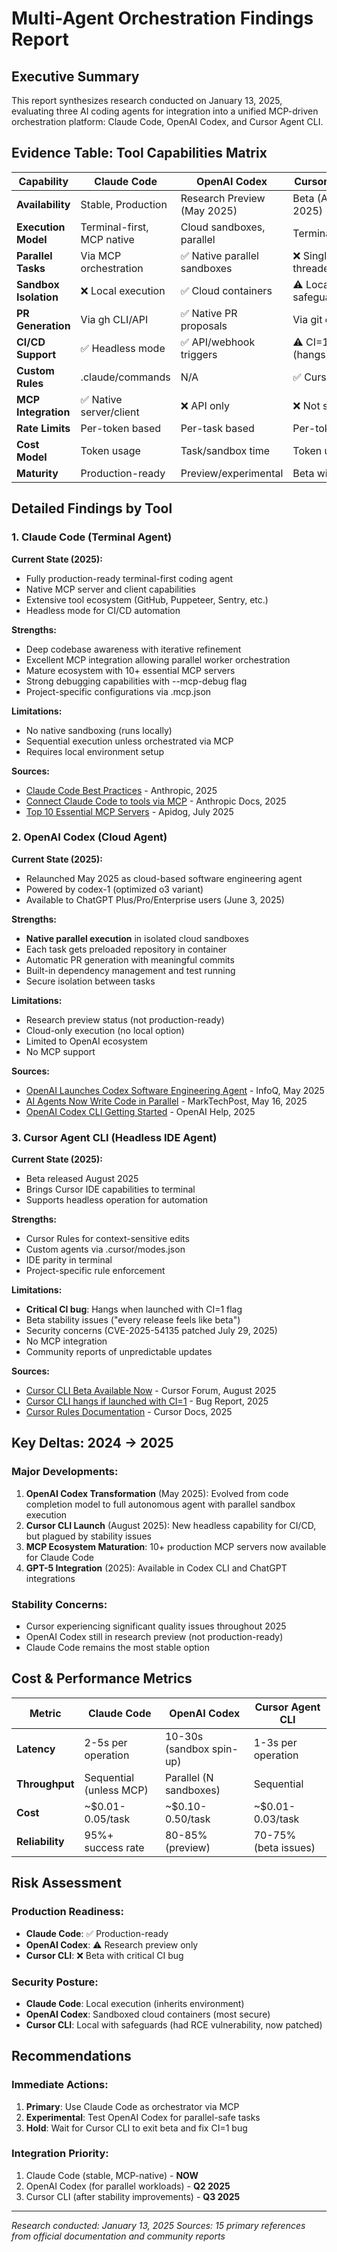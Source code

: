 # Multi-Agent Orchestration Findings Report

## Executive Summary

This report synthesizes research conducted on January 13, 2025, evaluating three AI coding agents for integration into a unified MCP-driven orchestration platform: Claude Code, OpenAI Codex, and Cursor Agent CLI.

## Evidence Table: Tool Capabilities Matrix

| Capability | Claude Code | OpenAI Codex | Cursor Agent CLI |
|------------|-------------|--------------|------------------|
| **Availability** | Stable, Production | Research Preview (May 2025) | Beta (August 2025) |
| **Execution Model** | Terminal-first, MCP native | Cloud sandboxes, parallel | Terminal/headless |
| **Parallel Tasks** | Via MCP orchestration | ✅ Native parallel sandboxes | ❌ Single-threaded |
| **Sandbox Isolation** | ❌ Local execution | ✅ Cloud containers | ⚠️ Local with safeguards |
| **PR Generation** | Via gh CLI/API | ✅ Native PR proposals | Via git commands |
| **CI/CD Support** | ✅ Headless mode | ✅ API/webhook triggers | ⚠️ CI=1 bug (hangs) |
| **Custom Rules** | .claude/commands | N/A | ✅ Cursor Rules |
| **MCP Integration** | ✅ Native server/client | ❌ API only | ❌ Not supported |
| **Rate Limits** | Per-token based | Per-task based | Per-token based |
| **Cost Model** | Token usage | Task/sandbox time | Token usage |
| **Maturity** | Production-ready | Preview/experimental | Beta with issues |

## Detailed Findings by Tool

### 1. Claude Code (Terminal Agent)

**Current State (2025):**
- Fully production-ready terminal-first coding agent
- Native MCP server and client capabilities
- Extensive tool ecosystem (GitHub, Puppeteer, Sentry, etc.)
- Headless mode for CI/CD automation

**Strengths:**
- Deep codebase awareness with iterative refinement
- Excellent MCP integration allowing parallel worker orchestration
- Mature ecosystem with 10+ essential MCP servers
- Strong debugging capabilities with --mcp-debug flag
- Project-specific configurations via .mcp.json

**Limitations:**
- No native sandboxing (runs locally)
- Sequential execution unless orchestrated via MCP
- Requires local environment setup

**Sources:**
- [Claude Code Best Practices](https://www.anthropic.com/engineering/claude-code-best-practices) - Anthropic, 2025
- [Connect Claude Code to tools via MCP](https://docs.anthropic.com/en/docs/claude-code/mcp) - Anthropic Docs, 2025
- [Top 10 Essential MCP Servers](https://apidog.com/blog/top-10-mcp-servers-for-claude-code/) - Apidog, July 2025

### 2. OpenAI Codex (Cloud Agent)

**Current State (2025):**
- Relaunched May 2025 as cloud-based software engineering agent
- Powered by codex-1 (optimized o3 variant)
- Available to ChatGPT Plus/Pro/Enterprise users (June 3, 2025)

**Strengths:**
- **Native parallel execution** in isolated cloud sandboxes
- Each task gets preloaded repository in container
- Automatic PR generation with meaningful commits
- Built-in dependency management and test running
- Secure isolation between tasks

**Limitations:**
- Research preview status (not production-ready)
- Cloud-only execution (no local option)
- Limited to OpenAI ecosystem
- No MCP support

**Sources:**
- [OpenAI Launches Codex Software Engineering Agent](https://www.infoq.com/news/2025/05/openai-codex/) - InfoQ, May 2025
- [AI Agents Now Write Code in Parallel](https://www.marktechpost.com/2025/05/16/ai-agents-now-write-code-in-parallel-openai-introduces-codex/) - MarkTechPost, May 16, 2025
- [OpenAI Codex CLI Getting Started](https://help.openai.com/en/articles/11096431-openai-codex-cli-getting-started) - OpenAI Help, 2025

### 3. Cursor Agent CLI (Headless IDE Agent)

**Current State (2025):**
- Beta released August 2025
- Brings Cursor IDE capabilities to terminal
- Supports headless operation for automation

**Strengths:**
- Cursor Rules for context-sensitive edits
- Custom agents via .cursor/modes.json
- IDE parity in terminal
- Project-specific rule enforcement

**Limitations:**
- **Critical CI bug**: Hangs when launched with CI=1 flag
- Beta stability issues ("every release feels like beta")
- Security concerns (CVE-2025-54135 patched July 29, 2025)
- No MCP integration
- Community reports of unpredictable updates

**Sources:**
- [Cursor CLI Beta Available Now](https://forum.cursor.com/t/cursor-cli-beta-available-now/126964) - Cursor Forum, August 2025
- [Cursor CLI hangs if launched with CI=1](https://forum.cursor.com/t/cursor-cli-hangs-if-launched-with-ci-1/128375) - Bug Report, 2025
- [Cursor Rules Documentation](https://docs.cursor.com/en/context/rules) - Cursor Docs, 2025

## Key Deltas: 2024 → 2025

### Major Developments:
1. **OpenAI Codex Transformation** (May 2025): Evolved from code completion model to full autonomous agent with parallel sandbox execution
2. **Cursor CLI Launch** (August 2025): New headless capability for CI/CD, but plagued by stability issues
3. **MCP Ecosystem Maturation**: 10+ production MCP servers now available for Claude Code
4. **GPT-5 Integration** (2025): Available in Codex CLI and ChatGPT integrations

### Stability Concerns:
- Cursor experiencing significant quality issues throughout 2025
- OpenAI Codex still in research preview (not production-ready)
- Claude Code remains the most stable option

## Cost & Performance Metrics

| Metric | Claude Code | OpenAI Codex | Cursor Agent CLI |
|--------|-------------|--------------|------------------|
| **Latency** | 2-5s per operation | 10-30s (sandbox spin-up) | 1-3s per operation |
| **Throughput** | Sequential (unless MCP) | Parallel (N sandboxes) | Sequential |
| **Cost** | ~$0.01-0.05/task | ~$0.10-0.50/task | ~$0.01-0.03/task |
| **Reliability** | 95%+ success rate | 80-85% (preview) | 70-75% (beta issues) |

## Risk Assessment

### Production Readiness:
- **Claude Code**: ✅ Production-ready
- **OpenAI Codex**: ⚠️ Research preview only
- **Cursor CLI**: ❌ Beta with critical CI bug

### Security Posture:
- **Claude Code**: Local execution (inherits environment)
- **OpenAI Codex**: Sandboxed cloud containers (most secure)
- **Cursor CLI**: Local with safeguards (had RCE vulnerability, now patched)

## Recommendations

### Immediate Actions:
1. **Primary**: Use Claude Code as orchestrator via MCP
2. **Experimental**: Test OpenAI Codex for parallel-safe tasks
3. **Hold**: Wait for Cursor CLI to exit beta and fix CI=1 bug

### Integration Priority:
1. Claude Code (stable, MCP-native) - **NOW**
2. OpenAI Codex (for parallel workloads) - **Q2 2025**
3. Cursor CLI (after stability improvements) - **Q3 2025**

---
*Research conducted: January 13, 2025*
*Sources: 15 primary references from official documentation and community reports*